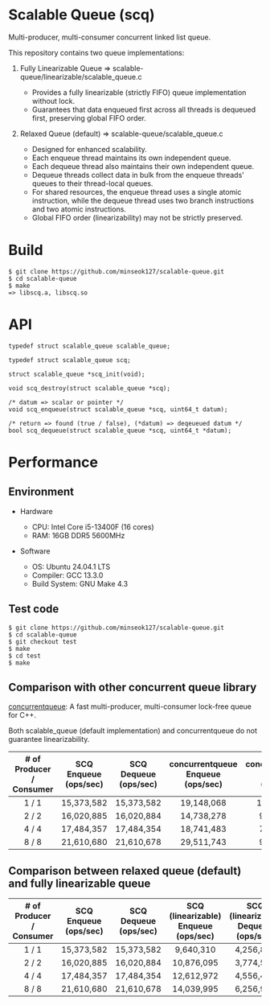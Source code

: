 # Scalable Queue (scq)

Multi-producer, multi-consumer concurrent linked list queue.

This repository contains two queue implementations:

1. Fully Linearizable Queue => scalable-queue/linearizable/scalable_queue.c
	- Provides a fully linearizable (strictly FIFO) queue implementation without lock.
	- Guarantees that data enqueued first across all threads is dequeued first, preserving global FIFO order.

2. Relaxed Queue (default) => scalable-queue/scalable_queue.c
	- Designed for enhanced scalability.
	- Each enqueue thread maintains its own independent queue.
	- Each dequeue thread also maintains their own independent queue.
	- Dequeue threads collect data in bulk from the enqueue threads' queues to their thread-local queues.
	- For shared resources, the enqueue thread uses a single atomic instruction, while the dequeue thread uses two branch instructions and two atomic instructions.
	- Global FIFO order (linearizability) may not be strictly preserved.

# Build
```
$ git clone https://github.com/minseok127/scalable-queue.git
$ cd scalable-queue
$ make
=> libscq.a, libscq.so
```

# API
```
typedef struct scalable_queue scalable_queue;

typedef struct scalable_queue scq;

struct scalable_queue *scq_init(void);

void scq_destroy(struct scalable_queue *scq);

/* datum => scalar or pointer */
void scq_enqueue(struct scalable_queue *scq, uint64_t datum);

/* return => found (true / false), (*datum) => deqeueued datum */
bool scq_dequeue(struct scalable_queue *scq, uint64_t *datum);
```

# Performance

## Environment

- Hardware
	- CPU: Intel Core i5-13400F (16 cores)
	- RAM: 16GB DDR5 5600MHz

- Software
	- OS: Ubuntu 24.04.1 LTS
	- Compiler: GCC 13.3.0
	- Build System: GNU Make 4.3

## Test code
```
$ git clone https://github.com/minseok127/scalable-queue.git
$ cd scalable-queue
$ git checkout test
$ make
$ cd test
$ make
```

## Comparison with other concurrent queue library

[concurrentqueue](https://github.com/cameron314/concurrentqueue): A fast multi-producer, multi-consumer lock-free queue for C++.

Both scalable_queue (default implementation) and concurrentqueue do not guarantee linearizability.

| # of Producer / Consumer  |      SCQ Enqueue (ops/sec)   |      SCQ Dequeue (ops/sec)     |   concurrentqueue Enqueue (ops/sec)   |      concurrentqueue Dequeue (ops/sec)     |
|:-------------------------:|:----------------------------:|:------------------------------:|:-------------------------------------:|:------------------------------------------:|
|	      1 / 1         |          15,373,582	   |           15,373,582           |                 19,148,068	    |                   11,229,945               |
|	      2 / 2         |          16,020,885	   |           16,020,884           |                 14,738,278	    |                    9,143,494               |
|	      4 / 4         |          17,484,357	   |           17,484,354           |                 18,741,483	    |                    7,395,087               |
|	      8 / 8         |          21,610,680	   |           21,610,678           |                 29,511,743	    |                    9,333,479               |

## Comparison between relaxed queue (default) and fully linearizable queue

| # of Producer / Consumer  |      SCQ Enqueue (ops/sec)   |      SCQ Dequeue (ops/sec)     |   SCQ (linearizable) Enqueue (ops/sec)  |      SCQ (linearizable) Dequeue (ops/sec)    |
|:-------------------------:|:----------------------------:|:------------------------------:|:---------------------------------------:|:--------------------------------------------:|
|	      1 / 1         |          15,373,582	   |           15,373,582           |                  9,640,310	      |                    4,256,879                 |
|	      2 / 2         |          16,020,885	   |           16,020,884           |                 10,876,095	      |                    3,774,518                 |
|	      4 / 4         |          17,484,357	   |           17,484,354           |                 12,612,972	      |                    4,556,463                 |
|	      8 / 8         |          21,610,680	   |           21,610,678           |                 14,039,995	      |                    6,256,954                 |
